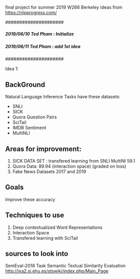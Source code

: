 final project for summer 2019 W266 Berkeley
ideas from 
https://nlpprogress.com/


#####################
##### 2019/06/10 Ted Pham : Initialize 
##### 2019/06/11 Ted Pham : add 1st idea
#####################


Idea 1:

## BackGround
Natural Language Inference Tasks have these datasets:
- SNLI
- SICK
- Quora Question Pairs
- SciTail
- IMDB Sentiment
- MultiNLI


## Areas for improvement: 
1.  SICK DATA SET : transfered learning from SNLI MultiNI 59.1
1.  Quora Data: 89.94 (interaction space) (graded on loss)
1.  Fake News Datasets 2017 and 2019

## Goals
Improve these accuracy


## Techniques to use
1. Deep contextualized Word Representations
2. Interaction Space
3. Transfered learning with SciTail

## sources to look into
SemEval-2018 Task Semantic Textual Similarity Evaluation
http://ixa2.si.ehu.es/stswiki/index.php/Main_Page


